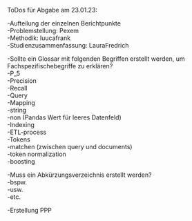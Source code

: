 ToDos für Abgabe am 23.01.23:<br>
<p>-Aufteilung der einzelnen Berichtpunkte<br>
 -Problemstellung:         Pexem<br>
  -Methodik:                luucafrank<br>
  -Studienzusammenfassung:  LauraFredrich<br>
</p>
<p>-Sollte ein Glossar mit folgenden Begriffen erstellt werden, um Fachspezifischebegriffe zu erklären?<br>
  -P_5<br>
  -Precision<br>
  -Recall<br>
  -Query<br>
  -Mapping<br>
  -string<br>
  -non (Pandas Wert für leeres Datenfeld)<br>
  -Indexing<br>
  -ETL-process<br>
  -Tokens<br>
  -matchen (zwischen query und documents)<br>
  -token normalization<br>
  -boosting <br>
</p>
<p>-Muss ein Abkürzungsverzeichnis erstellt werden?<br>
 -bspw.<br>
 -usw.<br>
 -etc.<br>
<p>-Erstellung PPP<br>
</p>
